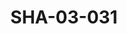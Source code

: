 ---
pid: SHA-03-031
title: SHA-03-031
language: 'en '
collection: Sharhabil Ahmed
original_label: 
rights: Sharhabil Ahmed
location_of_original: Sharhabil Ahmed
photographer_or_studio: 
scanned_from: photograph 8.8 by 12.1
_date: August, 1991
location: Omdurman
description: Concert Sharhabil Ahmed 'Ali Yagoub Kabashi Adam Khalil al Bushi Kamil
  Hussain and 'Adil Kukab
additional_notes: 
permission_display: 'yes'
on_server: 'no'
on_website: 'no'
permalink: "/archive/en/sha-03-031.html"
layout: photo-page
---